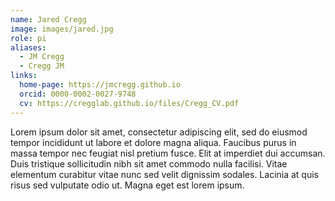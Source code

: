```yaml
---
name: Jared Cregg
image: images/jared.jpg
role: pi
aliases:
  - JM Cregg
  - Cregg JM
links:
  home-page: https://jmcregg.github.io
  orcid: 0000-0002-0027-9748
  cv: https://cregglab.github.io/files/Cregg_CV.pdf
---
```


Lorem ipsum dolor sit amet, consectetur adipiscing elit, sed do eiusmod tempor incididunt ut labore et dolore magna aliqua.
Faucibus purus in massa tempor nec feugiat nisl pretium fusce.
Elit at imperdiet dui accumsan.
Duis tristique sollicitudin nibh sit amet commodo nulla facilisi.
Vitae elementum curabitur vitae nunc sed velit dignissim sodales.
Lacinia at quis risus sed vulputate odio ut.
Magna eget est lorem ipsum.
